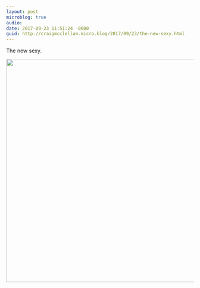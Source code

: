 ```yaml
---
layout: post
microblog: true
audio: 
date: 2017-09-23 11:51:24 -0600
guid: http://craigmcclellan.micro.blog/2017/09/23/the-new-sexy.html
---
```

The new sexy.

<img src="http://craigmcclellan.com/uploads/2017/a3223ac7ee.jpg" width="599" height="600" />
